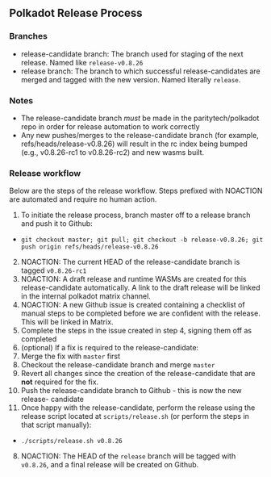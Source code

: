 Polkadot Release Process
------------------------

### Branches
* release-candidate branch: The branch used for staging of the next release.
  Named like `release-v0.8.26` 
* release branch: The branch to which successful release-candidates are merged
  and tagged with the new version. Named literally `release`.

### Notes
* The release-candidate branch *must* be made in the paritytech/polkadot repo in
order for release automation to work correctly
* Any new pushes/merges to the release-candidate branch (for example, 
refs/heads/release-v0.8.26) will result in the rc index being bumped (e.g., v0.8.26-rc1
to v0.8.26-rc2) and new wasms built.

### Release workflow

Below are the steps of the release workflow. Steps prefixed with NOACTION are
automated and require no human action.

1. To initiate the release process, branch master off to a release branch and push it to Github:
  - `git checkout master; git pull; git checkout -b release-v0.8.26; git push origin refs/heads/release-v0.8.26`
2. NOACTION: The current HEAD of the release-candidate branch is tagged `v0.8.26-rc1`
3. NOACTION: A draft release and runtime WASMs are created for this
  release-candidate automatically. A link to the draft release will be linked in
  the internal polkadot matrix channel.
4. NOACTION: A new Github issue is created containing a checklist of manual
  steps to be completed before we are confident with the release. This will be
  linked in Matrix.
5. Complete the steps in the issue created in step 4, signing them off as
  completed
6. (optional) If a fix is required to the release-candidate:
  1. Merge the fix with `master` first
  2. Checkout the release-candidate branch and merge `master`
  3. Revert all changes since the creation of the release-candidate that are
  **not** required for the fix.
  4. Push the release-candidate branch to Github - this is now the new release-
  candidate
7. Once happy with the release-candidate, perform the release using the release
  script located at `scripts/release.sh` (or perform the steps in that script
  manually):
  - `./scripts/release.sh v0.8.26`
8. NOACTION: The HEAD of the `release` branch will be tagged with `v0.8.26`,
  and a final release will be created on Github.